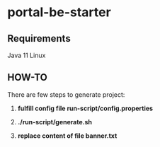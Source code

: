 # portal-be-starter

## Requirements
Java 11
Linux

## HOW-TO
There are few steps to generate project: 
1. **fulfill config file run-script/config.properties**
        
1. **./run-script/generate.sh**

1. **replace content of file banner.txt**
